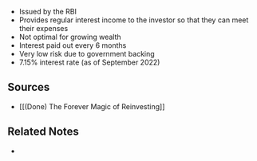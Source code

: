 - Issued by the RBI
- Provides regular interest income to the investor so that they can meet their expenses
- Not optimal for growing wealth
- Interest paid out every 6 months
- Very low risk due to government backing
- 7.15% interest rate (as of September 2022)

## Sources
- [[(Done) The Forever Magic of Reinvesting]]

## Related Notes
- 